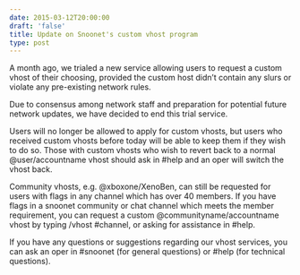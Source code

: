 ```yaml
--- 
date: 2015-03-12T20:00:00
draft: 'false'
title: Update on Snoonet's custom vhost program
type: post
---
```


A month ago, we trialed a new service allowing users to request a custom vhost of their choosing, provided the custom host didn’t contain any slurs or violate any pre-existing network rules. 

Due to consensus among network staff and preparation for potential future network updates, we have decided to end this trial service.

Users will no longer be allowed to apply for custom vhosts, but users who received custom vhosts before today will be able to keep them if they wish to do so. Those with custom vhosts who wish to revert back to a normal @user/accountname vhost should ask in #help and an oper will switch the vhost back. 

Community vhosts, e.g. @xboxone/XenoBen, can still be requested for users with flags in any channel which has over 40 members. If you have flags in a snoonet community or chat channel which meets the member requirement, you can request a custom @communityname/accountname vhost by typing /vhost #channel, or asking for assistance in #help.

If you have any questions or suggestions regarding our vhost services, you can ask an oper in #snoonet (for general questions) or #help (for technical questions).